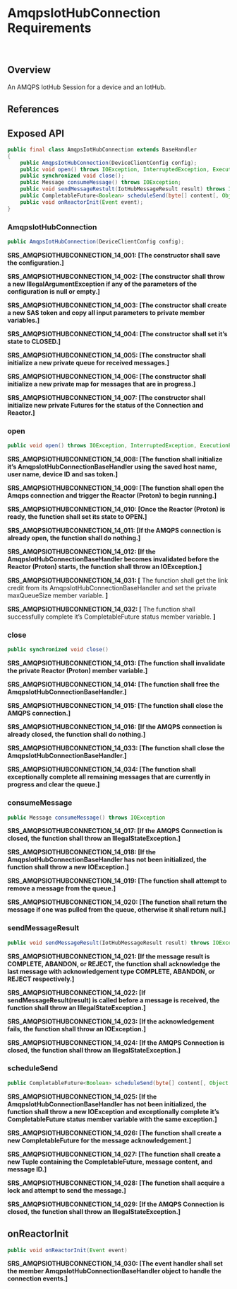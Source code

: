 # AmqpsIotHubConnection Requirements
 
## Overview

An AMQPS IotHub Session for a device and an IotHub.

## References

## Exposed API

```java
public final class AmqpsIotHubConnection extends BaseHandler
{
	public AmqpsIotHubConnection(DeviceClientConfig config);
	public void open() throws IOException, InterruptedException, ExecutionException;
	public synchronized void close();
	public Message consumeMessage() throws IOException;
	public void sendMessageRestult(IotHubMessageResult result) throws IOException;
	public CompletableFuture<Boolean> scheduleSend(byte[] content[, Object messageId);
	public void onReactorInit(Event event);
}
```


### AmqpsIotHubConnection

```java
public AmqpsIotHubConnection(DeviceClientConfig config);
```

**SRS_AMQPSIOTHUBCONNECTION_14_001: [**The constructor shall save the configuration.**]**

**SRS_AMQPSIOTHUBCONNECTION_14_002: [**The constructor shall throw a new IllegalArgumentException if any of the parameters of the configuration is null or empty.**]**

**SRS_AMQPSIOTHUBCONNECTION_14_003: [**The constructor shall create a new SAS token and copy all input parameters to private member variables.**]**

**SRS_AMQPSIOTHUBCONNECTION_14_004: [**The constructor shall set it’s state to CLOSED.**]**

**SRS_AMQPSIOTHUBCONNECTION_14_005: [**The constructor shall initialize a new private queue for received messages.**]**

**SRS_AMQPSIOTHUBCONNECTION_14_006: [**The constructor shall initialize a new private map for messages that are in progress.**]**

**SRS_AMQPSIOTHUBCONNECTION_14_007: [**The constructor shall initialize new private Futures for the status of the Connection and Reactor.**]**


### open

```java
public void open() throws IOException, InterruptedException, ExecutionException
```

**SRS_AMQPSIOTHUBCONNECTION_14_008: [**The function shall initialize it’s AmqpsIotHubConnectionBaseHandler using the saved host name, user name, device ID and sas token.**]**

**SRS_AMQPSIOTHUBCONNECTION_14_009: [**The function shall open the Amqps connection and trigger the Reactor (Proton) to begin running.**]**

**SRS_AMQPSIOTHUBCONNECTION_14_010: [**Once the Reactor (Proton) is ready, the function shall set its state to OPEN.**]**

**SRS_AMQPSIOTHUBCONNECTION_14_011: [**If the AMQPS connection is already open, the function shall do nothing.**]**

**SRS_AMQPSIOTHUBCONNECTION_14_012: [**If the AmqpsIotHubConnectionBaseHandler becomes invalidated before the Reactor (Proton) starts, the function shall throw an IOException.**]**

**SRS_AMQPSIOTHUBCONNECTION_14_031: [** The function shall get the link credit from its AmqpsIotHubConnectionBaseHandler and set the private maxQueueSize member variable. **]**

**SRS_AMQPSIOTHUBCONNECTION_14_032: [** The function shall successfully complete it’s CompletableFuture status member variable. **]**

### close

```java
public synchronized void close()
```

**SRS_AMQPSIOTHUBCONNECTION_14_013: [**The function shall invalidate the private Reactor (Proton) member variable.**]**

**SRS_AMQPSIOTHUBCONNECTION_14_014: [**The function shall free the AmqpsIotHubConnectionBaseHandler.**]**

**SRS_AMQPSIOTHUBCONNECTION_14_015: [**The function shall close the AMQPS connection.**]**

**SRS_AMQPSIOTHUBCONNECTION_14_016: [**If the AMQPS connection is already closed, the function shall do nothing.**]**

**SRS_AMQPSIOTHUBCONNECTION_14_033: [**The function shall close the AmqpsIotHubConnectionBaseHandler.**]**

**SRS_AMQPSIOTHUBCONNECTION_14_034: [**The function shall exceptionally complete all remaining messages that are currently in progress and clear the queue.**]**

### consumeMessage

```java
public Message consumeMessage() throws IOException
```

**SRS_AMQPSIOTHUBCONNECTION_14_017: [**If the AMQPS Connection is closed, the function shall throw an IllegalStateException.**]**

**SRS_AMQPSIOTHUBCONNECTION_14_018: [**If the AmqpsIotHubConnectionBaseHandler has not been initialized, the function shall throw a new IOException.**]**

**SRS_AMQPSIOTHUBCONNECTION_14_019: [**The function shall attempt to remove a message from the queue.**]**

**SRS_AMQPSIOTHUBCONNECTION_14_020: [**The function shall return the message if one was pulled from the queue, otherwise it shall return null.**]**


### sendMessageResult

```java
public void sendMessageResult(IotHubMessageResult result) throws IOException
```

**SRS_AMQPSIOTHUBCONNECTION_14_021: [**If the message result is COMPLETE, ABANDON, or REJECT, the function shall acknowledge the last message with acknowledgement type COMPLETE, ABANDON, or REJECT respectively.**]**

**SRS_AMQPSIOTHUBCONNECTION_14_022: [**If sendMessageResult(result) is called before a message is received, the function shall throw an IllegalStateException.**]**

**SRS_AMQPSIOTHUBCONNECTION_14_023: [**If the acknowledgement fails, the function shall throw an IOException.**]**

**SRS_AMQPSIOTHUBCONNECTION_14_024: [**If the AMQPS Connection is closed, the function shall throw an IllegalStateException.**]**


### scheduleSend

```java
public CompletableFuture<Boolean> scheduleSend(byte[] content[, Object messageId) throws IOException
```

**SRS_AMQPSIOTHUBCONNECTION_14_025: [**If the AmqpsIotHubConnectionBaseHandler has not been initialized, the function shall throw a new IOException and exceptionally complete it’s CompletableFuture status member variable with the same exception.**]**

**SRS_AMQPSIOTHUBCONNECTION_14_026: [**The function shall create a new CompletableFuture for the message acknowledgement.**]**

**SRS_AMQPSIOTHUBCONNECTION_14_027: [**The function shall create a new Tuple containing the CompletableFuture, message content, and message ID.**]**

**SRS_AMQPSIOTHUBCONNECTION_14_028: [**The function shall acquire a lock and attempt to send the message.**]**

**SRS_AMQPSIOTHUBCONNECTION_14_029: [**If the AMQPS Connection is closed, the function shall throw an IllegalStateException.**]**


## onReactorInit

```java
public void onReactorInit(Event event)
```

**SRS_AMQPSIOTHUBCONNECTION_14_030: [**The event handler shall set the member AmqpsIotHubConnectionBaseHandler object to handle the connection events.**]**